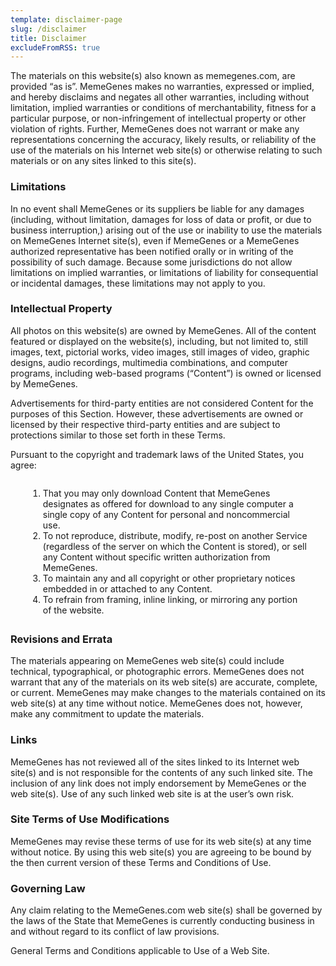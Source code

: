 ```yaml
---
template: disclaimer-page
slug: /disclaimer
title: Disclaimer
excludeFromRSS: true
---
```

The materials on this website(s) also known as memegenes.com,  are provided “as is”. MemeGenes makes no warranties, expressed or implied, and hereby disclaims and negates all other warranties, including without limitation, implied warranties or conditions of merchantability, fitness for a particular purpose, or non-infringement of intellectual property or other violation of rights. Further, MemeGenes does not warrant or make any representations concerning the accuracy, likely results, or reliability of the use of the materials on his Internet web site(s) or otherwise relating to such materials or on any sites linked to this site(s).

<h3>Limitations</h3>

<p>In no event shall MemeGenes or its suppliers be liable for any damages (including, without limitation, damages for loss of data or profit, or due to business interruption,) arising out of the use or inability to use the materials on MemeGenes Internet site(s), even if MemeGenes or a MemeGenes authorized representative has been notified orally or in writing of the possibility of such damage. Because some jurisdictions do not allow limitations on implied warranties, or limitations of liability for consequential or incidental damages, these limitations may not apply to you.</p>

<h3>Intellectual Property</h3>

<p>All photos on this website(s) are owned by MemeGenes. All of the content featured or displayed on the website(s), including, but not limited to, still images, text, pictorial works, video images, still images of video, graphic designs, audio recordings, multimedia combinations, and computer programs, including web-based programs (“Content”) is owned or licensed by MemeGenes.</p>

<p>Advertisements for third-party entities are not considered Content for the purposes of this Section. However, these advertisements are owned or licensed by their respective third-party entities and are subject to protections similar to those set forth in these Terms.</p>

<p>Pursuant to the copyright and trademark laws of the United States, you agree:</p>

<ol style="margin:2em;"><li>That you may only download Content that MemeGenes designates as offered for download to any single computer a single copy of any Content for personal and noncommercial use.</li><li>To not reproduce, distribute, modify, re-post on another Service (regardless of the server on which the Content is stored), or sell any Content without specific written authorization from MemeGenes.</li><li>To maintain any and all copyright or other proprietary notices embedded in or attached to any Content.</li><li>To refrain from framing, inline linking, or mirroring any portion of the website.</li></ol>

<h3>Revisions and Errata</h3>

<p>The materials appearing on MemeGenes web site(s) could include technical, typographical, or photographic errors. MemeGenes does not warrant that any of the materials on its web site(s) are accurate, complete, or current. MemeGenes may make changes to the materials contained on its web site(s) at any time without notice. MemeGenes does not, however, make any commitment to update the materials.</p>

<h3>Links</h3>

<p>MemeGenes has not reviewed all of the sites linked to its Internet web site(s) and is not responsible for the contents of any such linked site. The inclusion of any link does not imply endorsement by MemeGenes or the web site(s). Use of any such linked web site is at the user’s own risk.</p>

<h3>Site Terms of Use Modifications</h3>

<p>MemeGenes may revise these terms of use for its web site(s) at any time without notice. By using this web site(s) you are agreeing to be bound by the then current version of these Terms and Conditions of Use.</p>

<h3>Governing Law</h3>

<p>Any claim relating to the MemeGenes.com web site(s) shall be governed by the laws of the State that MemeGenes is currently conducting business in and without regard to its conflict of law provisions.</p>

<p>General Terms and Conditions applicable to Use of a Web Site.</p>